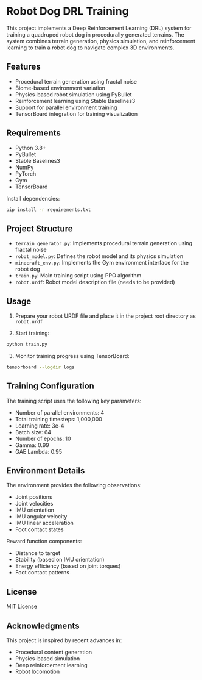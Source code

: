 # Robot Dog DRL Training

This project implements a Deep Reinforcement Learning (DRL) system for training a quadruped robot dog in procedurally generated terrains. The system combines terrain generation, physics simulation, and reinforcement learning to train a robot dog to navigate complex 3D environments.

## Features

- Procedural terrain generation using fractal noise
- Biome-based environment variation
- Physics-based robot simulation using PyBullet
- Reinforcement learning using Stable Baselines3
- Support for parallel environment training
- TensorBoard integration for training visualization

## Requirements

- Python 3.8+
- PyBullet
- Stable Baselines3
- NumPy
- PyTorch
- Gym
- TensorBoard

Install dependencies:
```bash
pip install -r requirements.txt
```

## Project Structure

- `terrain_generator.py`: Implements procedural terrain generation using fractal noise
- `robot_model.py`: Defines the robot model and its physics simulation
- `minecraft_env.py`: Implements the Gym environment interface for the robot dog
- `train.py`: Main training script using PPO algorithm
- `robot.urdf`: Robot model description file (needs to be provided)

## Usage

1. Prepare your robot URDF file and place it in the project root directory as `robot.urdf`

2. Start training:
```bash
python train.py
```

3. Monitor training progress using TensorBoard:
```bash
tensorboard --logdir logs
```

## Training Configuration

The training script uses the following key parameters:
- Number of parallel environments: 4
- Total training timesteps: 1,000,000
- Learning rate: 3e-4
- Batch size: 64
- Number of epochs: 10
- Gamma: 0.99
- GAE Lambda: 0.95

## Environment Details

The environment provides the following observations:
- Joint positions
- Joint velocities
- IMU orientation
- IMU angular velocity
- IMU linear acceleration
- Foot contact states

Reward function components:
- Distance to target
- Stability (based on IMU orientation)
- Energy efficiency (based on joint torques)
- Foot contact patterns

## License

MIT License

## Acknowledgments

This project is inspired by recent advances in:
- Procedural content generation
- Physics-based simulation
- Deep reinforcement learning
- Robot locomotion 